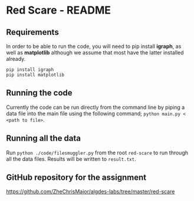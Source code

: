 # Red Scare - README

## Requirements
In order to be able to run the code, you will need to pip install **igraph**, as well as **matplotlib** although we assume that most have the latter installed already. 

```
pip install igraph
pip install matplotlib
```

## Running the code
Currently the code can be run directly from the command line by piping a data file into the main file using the following command; 
`python main.py < <path to file>`.

## Running all the data
Run `python ./code/filesmuggler.py` from the root `red-scare` to run through all the data files. Results will be written to `result.txt`.

## GitHub repository for the assignment
https://github.com/ZheChrisMajor/algdes-labs/tree/master/red-scare